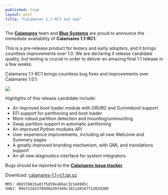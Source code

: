 ```yaml
---
published: true
layout: post
title: "Calamares 1.1-RC1 out now"
---
```



The [**Calamares**](http://calamares.io) team and [**Blue Systems**](http://www.blue-systems.com/) are proud to announce the immediate availability of **Calamares 1.1-RC1**.

This is a pre-release product for testers and early adopters, and it brings countless improvements over 1.0. We are declaring it release candidate quality, but testing is crucial in order to deliver an amazing final 1.1 release in a few weeks.

Calamares 1.1-RC1 brings countless bug fixes and improvements over Calamares 1.0.1.

![]({{site.baseurl}}/images/calamares-1.1-rc1-screenshot.png)

Highlights of this release candidate include:
* An improved boot loader module with GRUB2 and Gummiboot support
* EFI support for partitioning and boot loader
* More robust partition detection and mounting/unmounting
* Swap partition support in automatic partitioning
* An improved Python modules API
* User experience improvements, including all new Welcome and Summary pages
* A greatly improved branding mechanism, with QML and translations support
* An all new diagnostics interface for system integrators

Bugs should be reported to the [**Calamares issue tracker**](http://bugs.calamares.io).

Download: [calamares-1.1-rc1.tar.gz](https://github.com/calamares/calamares/releases/download/v1.1-rc1/calamares-1.1-rc1.tar.gz)

```
MD5: d0d1f8815a81f5d59e48bec321d4985c
SHA1: 09ef32d33789d0a39f449c101126547f1202d389
```
